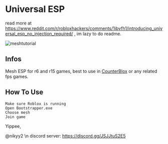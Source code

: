 # Universal ESP
read more at https://www.reddit.com/r/robloxhackers/comments/1ibvfh1/introducing_universal_esp_no_injection_required/ , im lazy to do readme.

![meshtutorial](https://github.com/user-attachments/assets/e08c67e8-71a6-43ce-a19e-e1f327fb9a40)

## Infos
Mesh ESP for r6 and r15 games, best to use in [CounterBlox](https://www.roblox.com/games/301549746/Counter-Blox) or any related fps games.

## How To Use
```
Make sure Roblox is running
Open Bootstrapper.exe
Choose mesh
Join game
```

Yippee,

@nikyy2 \n
discord server: https://discord.gg/JSJJtuS2E5
